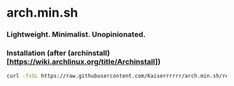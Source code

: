 # arch.min.sh

### Lightweight. Minimalist. Unopinionated.

### Installation (after (archinstall)[https://wiki.archlinux.org/title/Archinstall])

```bash
curl -fsSL https://raw.githubusercontent.com/Kaiserrrrrr/arch.min.sh/refs/heads/main/installer.sh | sh
```

